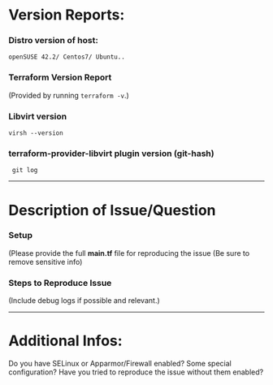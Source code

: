 #  Version Reports:

### Distro  version of host:

``` openSUSE 42.2/ Centos7/ Ubuntu.. ```

### Terraform Version Report
(Provided by running `terraform -v`.)

### Libvirt version

```virsh --version```

### terraform-provider-libvirt plugin version (git-hash)

``` git log```
___
# Description of Issue/Question

### Setup
(Please provide the full **main.tf** file for reproducing the issue (Be sure to remove sensitive info)

### Steps to Reproduce Issue
(Include debug logs if possible and relevant.)

___
# Additional Infos:

Do you have SELinux or Apparmor/Firewall enabled? Some special configuration?
Have you tried to reproduce the issue without them enabled?
